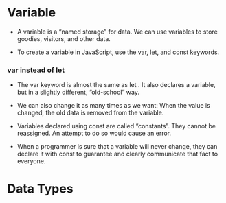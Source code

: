 # Variable

- A variable is a “named storage” for data. We can use variables to store goodies, visitors, and other data.

- To create a variable in JavaScript, use the var, let, and const keywords.

### var instead of let

- The var keyword is almost the same as let . It also declares a variable, but in a slightly different, “old-school” way.

- We can also change it as many times as we want:
  When the value is changed, the old data is removed from the variable.

- Variables declared using const are called “constants”. They cannot be reassigned. An attempt to do so would cause an error.

- When a programmer is sure that a variable will never change, they can declare it with const to guarantee and clearly communicate that fact to everyone.

# Data Types
